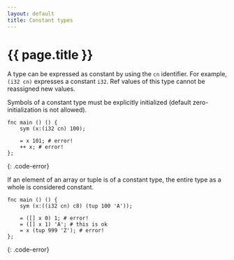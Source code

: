 ```yaml
---
layout: default
title: Constant types
---
```

# {{ page.title }}

A type can be expressed as constant by using the `cn` identifier. For example, `(i32 cn)` expresses a constant `i32`. Ref values of this type cannot be reassigned new values.

Symbols of a constant type must be explicitly initialized (default zero-initialization is not allowed).

```
fnc main () () {
    sym (x:(i32 cn) 100);

    = x 101; # error!
    ++ x; # error!
};
```
{: .code-error}

If an element of an array or tuple is of a constant type, the entire type as a whole is considered constant.

```
fnc main () () {
    sym (x:((i32 cn) c8) (tup 100 'A'));

    = ([] x 0) 1; # error!
    = ([] x 1) 'A'; # this is ok
    = x (tup 999 'Z'); # error!
};
```
{: .code-error}